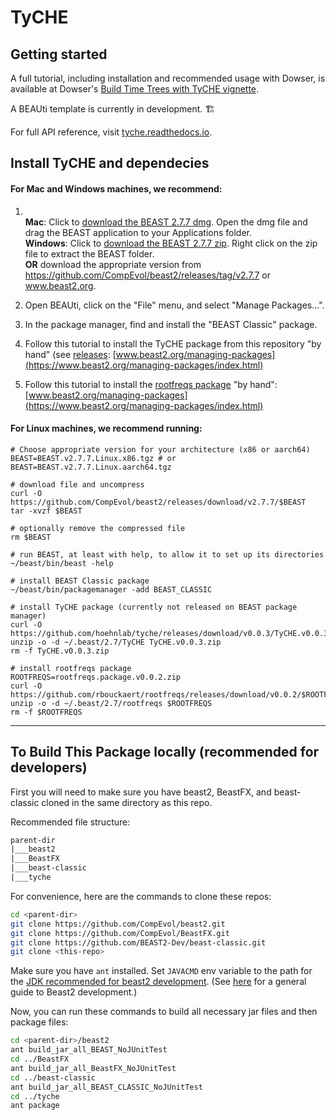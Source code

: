 # TyCHE

## Getting started

A full tutorial, including installation and recommended usage with Dowser, is available at Dowser's [Build Time Trees with TyCHE vignette](https://dowser.readthedocs.io/en/latest/vignettes/Building-Time-Trees-Vignette/).

A BEAUti template is currently in development. 🏗️

For full API reference, visit [tyche.readthedocs.io](https://tyche.readthedocs.io).


## Install TyCHE and dependecies

#### For Mac and Windows machines, we recommend:

1.
     <br/>
     <b>Mac</b>:     Click to <a href="https://github.com/CompEvol/beast2/releases/download/v2.7.7/BEAST.v2.7.7.Mac.dmg">download the BEAST 2.7.7 dmg</a>. Open the dmg file and drag the BEAST application to your Applications folder. <br/>
     <b>Windows</b>: Click to <a href="https://github.com/CompEvol/beast2/releases/download/v2.7.7/BEAST.v2.7.7.Windows.zip">download the BEAST 2.7.7 zip</a>. Right click on the zip file to extract the BEAST folder.<br/>
   <b>OR</b> download the appropriate version from <a href="https://github.com/CompEvol/beast2/releases/tag/v2.7.7">https://github.com/CompEvol/beast2/releases/tag/v2.7.7</a> or <a href="https://www.beast2.org">www.beast2.org</a>.

2. Open BEAUti, click on the "File" menu, and select "Manage Packages...".

3. In the package manager, find and install the "BEAST Classic" package.

4. Follow this tutorial to install the TyCHE package from this repository "by hand" (see [releases](/releases):
[www.beast2.org/managing-packages](https://www.beast2.org/managing-packages/index.html)

5. Follow this tutorial to install the [rootfreqs package](https://github.com/rbouckaert/rootfreqs) "by hand":
[www.beast2.org/managing-packages](https://www.beast2.org/managing-packages/index.html)

#### For Linux machines, we recommend running:
```
# Choose appropriate version for your architecture (x86 or aarch64)
BEAST=BEAST.v2.7.7.Linux.x86.tgz # or BEAST=BEAST.v2.7.7.Linux.aarch64.tgz

# download file and uncompress
curl -O https://github.com/CompEvol/beast2/releases/download/v2.7.7/$BEAST
tar -xvzf $BEAST

# optionally remove the compressed file
rm $BEAST

# run BEAST, at least with help, to allow it to set up its directories
~/beast/bin/beast -help

# install BEAST Classic package
~/beast/bin/packagemanager -add BEAST_CLASSIC

# install TyCHE package (currently not released on BEAST package manager)
curl -O https://github.com/hoehnlab/tyche/releases/download/v0.0.3/TyCHE.v0.0.3.zip 
unzip -o -d ~/.beast/2.7/TyCHE TyCHE.v0.0.3.zip
rm -f TyCHE.v0.0.3.zip

# install rootfreqs package
ROOTFREQS=rootfreqs.package.v0.0.2.zip
curl -O https://github.com/rbouckaert/rootfreqs/releases/download/v0.0.2/$ROOTFREQS
unzip -o -d ~/.beast/2.7/rootfreqs $ROOTFREQS
rm -f $ROOTFREQS

```

----

## To Build This Package locally (recommended for developers)

First you will need to make sure you have beast2, BeastFX, and beast-classic 
cloned in the same directory as this repo. 

Recommended file structure:
```txt
parent-dir
|___beast2
|___BeastFX
|___beast-classic
|___tyche
```

For convenience, here are the commands to clone these repos:
```sh
cd <parent-dir>
git clone https://github.com/CompEvol/beast2.git
git clone https://github.com/CompEvol/BeastFX.git
git clone https://github.com/BEAST2-Dev/beast-classic.git
git clone <this-repo>
```

Make sure you have `ant` installed. Set `JAVACMD` env variable to the path for the [JDK recommended for beast2 development](https://github.com/CompEvol/BeastFX/blob/master/DevGuideIntelliJ.md#azul-jdk-17). (See [here](https://www.beast2.org/package-development-guide/) for a general guide to Beast2 development.)

Now, you can run these commands to build all necessary jar files and then 
package files:
 
```sh
cd <parent-dir>/beast2
ant build_jar_all_BEAST_NoJUnitTest
cd ../BeastFX
ant build_jar_all_BeastFX_NoJUnitTest
cd ../beast-classic
ant build_jar_all_BEAST_CLASSIC_NoJUnitTest
cd ../tyche
ant package
```

